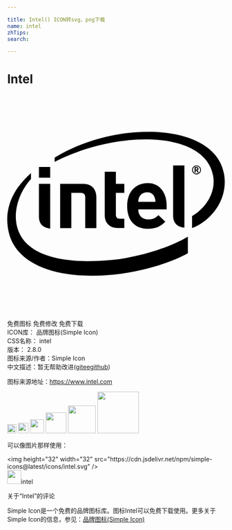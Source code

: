 ```yaml
---

title: Intel() ICON转svg、png下载
name: intel
zhTips: 
search: 

---
```


# Intel  <small style="font-size: 60%;font-weight: 100"></small>

<div id="svg" class="svg-wrap">
<svg role="img" viewBox="0 0 24 24" xmlns="http://www.w3.org/2000/svg"><title>Intel icon</title><path d="M7.07 10.8v3.877H5.837V9.804l2.547.002c1.08 0 1.449.764 1.449 1.456v3.415h-1.23v-3.408c0-.291-.149-.469-.513-.469H7.07zm8.389-.058c-.422 0-.748.216-.885.51-.077.167-.117.347-.118.53h1.898c-.023-.53-.263-1.04-.895-1.04zm-1.003 1.88c0 .629.393 1.095 1.094 1.095.544 0 .815-.15 1.131-.466l.762.729c-.487.481-1.001.773-1.902.773-1.18 0-2.31-.643-2.31-2.52 0-1.605.985-2.512 2.281-2.512 1.315 0 2.075 1.063 2.075 2.455v.443h-3.131v.003zm-2.268 2.047c-1.004 0-1.432-.699-1.432-1.391v-4.8h1.232v1.327h.928v.996h-.929v2.4c0 .284.135.44.429.44h.5v1.027h-.728zM4.739 9.131H3.497v-1.18h1.242v1.18zm.003 5.595c-.93-.088-1.246-.651-1.246-1.305V9.806H4.74v4.924l.002-.004zm14.805-.104c-.929-.09-1.243-.652-1.243-1.303V7.784h1.243v6.84-.002zm4.347-6.038C22.769 3.091 12.102 2.743 5.23 6.927v.462c6.865-3.528 16.604-3.508 17.491 1.55.296 1.675-.646 3.418-2.329 4.422v1.311c2.025-.742 4.105-3.147 3.502-6.088zm-12.496 9.61c-4.742.438-9.686-.251-10.377-3.957-.337-1.827.497-3.765 1.598-4.967v-.643C.632 10.37-.446 12.577.175 15.184c.792 3.345 5.035 5.239 11.509 4.609 2.563-.249 5.916-1.074 8.247-2.354v-1.816c-2.116 1.261-5.617 2.302-8.533 2.571zM20.984 8.15c0-.06-.037-.079-.116-.079h-.077v.17l.077.002c.079 0 .116-.025.116-.084V8.15zm.12.423h-.091c-.009 0-.018-.004-.021-.012l-.125-.213c-.003-.005-.013-.01-.019-.01h-.056v.212c0 .012-.009.025-.023.025h-.082c-.011 0-.021-.014-.021-.025v-.533c0-.029.012-.045.038-.048.05-.005.101-.006.152-.006.152 0 .246.046.246.188v.01c0 .09-.046.135-.114.158l.13.219c0 .006.005.012.005.018.002.007-.004.017-.019.017v.002-.002zm-.218-.709c-.226 0-.408.184-.408.41.001.227.186.409.411.408.225 0 .406-.182.409-.406-.002-.226-.185-.411-.412-.412zm0 .907c-.273 0-.495-.222-.495-.495s.222-.495.494-.495h.001c.271 0 .495.224.495.495 0 .274-.224.495-.495.495z"/></svg>
</div>
<detail full-name='intel'></detail>

<div class="detail-page">
<p>
<span><span class="badge-success badge">免费图标</span> <span class="badge-success badge">免费修改</span>  <span class="badge-success badge">免费下载</span> </span>
<br/>
<span>
ICON库：
<span class="badge-secondary badge">品牌图标(Simple Icon)</span> 
</span>
<br/>
<span>
CSS名称：
<span class="badge-secondary badge">intel</span> 
</span>

<br/>
<span>
版本：
<span class="badge-secondary badge">2.8.0</span> 
</span>
<br/>
<span>图标来源/作者：<span class="badge-light badge">Simple Icon</span></span> 
<br/>
<span class="zh-detail">中文描述：暂无<span class="help-link"><span>帮助改进</span>(<a href="https://gitee.com/liuwave/icon-helper/edit/master/json/brands/intel.json" target="_blank" rel="noopener noreferrer">gitee</a><a href="https://github.com/liuwave/icon-helper/edit/master/json/brands/intel.json" target="_blank" rel="noopener noreferrer">github</a></span>)</span><br/>
</p>
</div><div class="description description alert alert-light"><p>图标来源地址：<a href="https://www.intel.com" target="_blank" rel="noopener noreferrer">https://www.intel.com</a></p></div>
<div class="alert alert-dark">
<img height="21" width="21" src="https://cdn.jsdelivr.net/npm/simple-icons@latest/icons/intel.svg" />
<img height="24" width="24" src="https://cdn.jsdelivr.net/npm/simple-icons@latest/icons/intel.svg" />
<img height="32" width="32" src="https://cdn.jsdelivr.net/npm/simple-icons@latest/icons/intel.svg" />
<img height="48" width="48" src="https://cdn.jsdelivr.net/npm/simple-icons@latest/icons/intel.svg" />
<img height="64" width="64" src="https://cdn.jsdelivr.net/npm/simple-icons@latest/icons/intel.svg" />
<img height="96" width="96" src="https://cdn.jsdelivr.net/npm/simple-icons@latest/icons/intel.svg" />

</div>
<div>
  <p>可以像图片那样使用：    
  </p>
  <div class="alert alert-primary" style="font-size: 14px">
    &lt;img height="32" width="32" src="https://cdn.jsdelivr.net/npm/simple-icons@latest/icons/intel.svg" /&gt;
    <copy-btn content='<img height="32" width="32" src="https://cdn.jsdelivr.net/npm/simple-icons@latest/icons/intel.svg" />'></copy-btn>
  </div>
  <div class="alert alert-secondary">
    <img height="32" width="32" src="https://cdn.jsdelivr.net/npm/simple-icons@latest/icons/intel.svg" />intel
    <copy-btn content="intel" btn-title="复制图标名称"></copy-btn>
  </div>
</div>

<Vssue title="关于“Intel”的评论" >关于“Intel”的评论</Vssue>


<div><p>Simple Icon是一个免费的品牌图标库。图标Intel可以免费下载使用。更多关于  Simple Icon的信息，参见：<a target="_blank" href="https://iconhelper.cn/brands.html">品牌图标(Simple Icon)</a>
</p></div>
